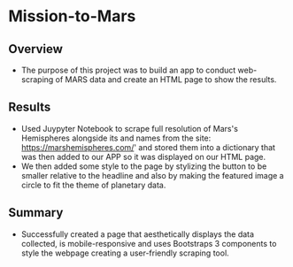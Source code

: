 # Mission-to-Mars
## Overview
- The purpose of this project was to build an app to conduct web-scraping of MARS data and create an HTML page to show the results.

## Results
- Used Juypyter Notebook to scrape full resolution of Mars's Hemispheres alongside its and names from the site: https://marshemispheres.com/' and stored them into a dictionary that was then added to our APP so it was displayed on our HTML page.
- We then added some style to the page by stylizing the button to be smaller relative to the headline and also by making the featured image a circle to fit the theme of planetary data.

## Summary 
- Successfully created a page that aesthetically displays the data collected, is mobile-responsive and uses Bootstraps 3 components to style the webpage creating a user-friendly scraping tool.
